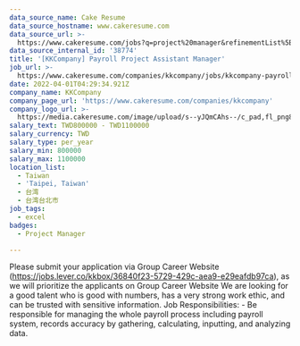 ```yaml
---
data_source_name: Cake Resume
data_source_hostname: www.cakeresume.com
data_source_url: >-
  https://www.cakeresume.com/jobs?q=project%20manager&refinementList%5Blang_name%5D%5B0%5D=English&refinementList%5Bsalary_type%5D=per_year&range%5Bsalary_range%5D%5Bmin%5D=1000000&page=2
data_source_internal_id: '38774'
title: '[KKCompany] Payroll Project Assistant Manager'
job_url: >-
  https://www.cakeresume.com/companies/kkcompany/jobs/kkcompany-payroll-project-assistant-manager
date: 2022-04-01T04:29:34.921Z
company_name: KKCompany
company_page_url: 'https://www.cakeresume.com/companies/kkcompany'
company_logo_url: >-
  https://media.cakeresume.com/image/upload/s--yJQmCAhs--/c_pad,fl_png8,h_200,w_200/v1637561973/kxxyllrqxnxut3jg0vup.png
salary_text: TWD800000 - TWD1100000
salary_currency: TWD
salary_type: per_year
salary_min: 800000
salary_max: 1100000
location_list:
  - Taiwan
  - 'Taipei, Taiwan'
  - 台湾
  - 台湾台北市
job_tags:
  - excel
badges:
  - Project Manager

---
```


Please submit your application via Group Career Website (https://jobs.lever.co/kkbox/36840f23-5729-429c-aea9-e29eafdb97ca), as we will prioritize the applicants on Group Career Website We are looking for a good talent who is good with numbers, has a very strong work ethic, and can be trusted with sensitive information. Job Responsibilities: - Be responsible for managing the whole payroll process including payroll system, records accuracy by gathering, calculating, inputting, and analyzing data. 